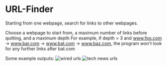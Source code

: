 # URL-Finder
Starting from one webpage, search for links to other webpages. 

Choose a webpage to start from, a maximum number of links before quitting, and a maximum depth For example, if  depth = 3 and www.foo.com -> www.bar.com -> www.bat.com -> www.baz.com, the program won't look for any further links after bat.com

Some example outputs:
![wired urls](https://github.com/CalebCur01/URL-Finder/assets/25915691/13227b7c-6da1-4948-b6ca-302cca3236ef)
![tech news urls](https://github.com/CalebCur01/URL-Finder/assets/25915691/fb7ee8a3-0da6-4df8-8f63-f50394f20264)





